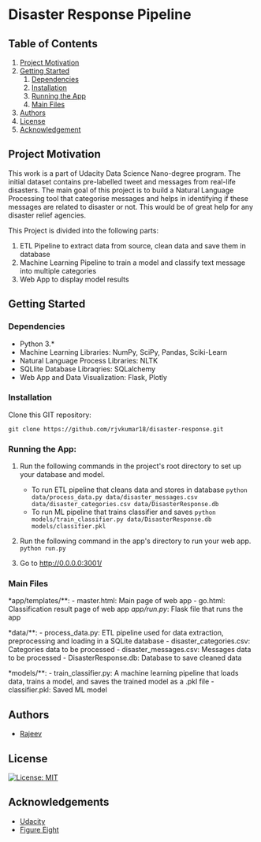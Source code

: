 # Disaster Response Pipeline

## Table of Contents
1. [Project Motivation](#motivation)
2. [Getting Started](#getting_started)
	1. [Dependencies](#dependencies)
	2. [Installation](#installation)
	3. [Running the App](#executing)
	4. [Main Files](#files)
3. [Authors](#authors)
4. [License](#license)
5. [Acknowledgement](#acknowledgement)

<a name="motivation"></a>
## Project Motivation

This work is a part of Udacity Data Science Nano-degree program.
The initial dataset contains pre-labelled tweet and messages from real-life disasters. 
The main goal of this project is to build a Natural Language Processing tool that categorise messages and 
helps in identifying if these messages are related to disaster or not. This would be of great help for any disaster relief agencies.

This Project is divided into the following parts:

1. ETL Pipeline to extract data from source, clean data and save them in database
2. Machine Learning Pipeline to train a model and classify text message into multiple categories
3. Web App to display model results

<a name="getting_started"></a>
## Getting Started

<a name="dependencies"></a>
### Dependencies
* Python 3.*
* Machine Learning Libraries: NumPy, SciPy, Pandas, Sciki-Learn
* Natural Language Process Libraries: NLTK
* SQLlite Database Libraqries: SQLalchemy
* Web App and Data Visualization: Flask, Plotly

<a name="installation"></a>
### Installation
Clone this GIT repository:
```
git clone https://github.com/rjvkumar18/disaster-response.git
```
<a name="executing"></a>
### Running the App:
1. Run the following commands in the project's root directory to set up your database and model.

    - To run ETL pipeline that cleans data and stores in database
        `python data/process_data.py data/disaster_messages.csv data/disaster_categories.csv data/DisasterResponse.db`
    - To run ML pipeline that trains classifier and saves
        `python models/train_classifier.py data/DisasterResponse.db models/classifier.pkl`

2. Run the following command in the app's directory to run your web app.
    `python run.py`

3. Go to http://0.0.0.0:3001/

<a name="files"></a>
### Main Files

*app/templates/**:
    - master.html: Main page of web app
    - go.html: Classification result page of web app
*app/run.py*: Flask file that runs the app

*data/**:
    - process_data.py: ETL pipeline used for data extraction, preprocessing and loading in a SQLite database
    - disaster_categories.csv: Categories data to be processed
    - disaster_messages.csv: Messages data to be processed
    - DisasterResponse.db: Database to save cleaned data

*models/**:
    - train_classifier.py: A machine learning pipeline that loads data, trains a model, and saves the trained model as a .pkl file
    - classifier.pkl: Saved ML model


<a name="authors"></a>
## Authors

* [Rajeev](https://github.com/rjvkumar18/)

<a name="license"></a>
## License
[![License: MIT](https://img.shields.io/badge/License-MIT-yellow.svg)](https://opensource.org/licenses/MIT)

<a name="acknowledgement"></a>
## Acknowledgements

* [Udacity](https://www.udacity.com/)
* [Figure Eight](https://www.figure-eight.com/)